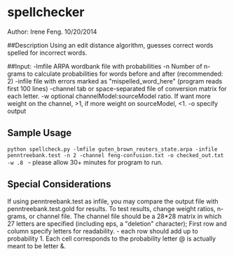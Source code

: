 spellchecker
=============
Author: Irene Feng. 10/20/2014

##Description
Using an edit distance algorithm, guesses correct words spelled for incorrect words. 

##Input: 
		-lmfile ARPA wordbank file with probabilities 
		-n Number of n-grams to calculate probabilities for words before and after (recommended: 2)
		-infile file with errors marked as "<ERROR>mispelled_word_here</ERROR>" (program reads first 100 lines)
        -channel tab or space-separated file of conversion matrix for each letter.
        -w optional channelModel:sourceModel ratio. If want more weight on the channel, >1, if more weight on sourceModel, <1.
        -o specify output

## Sample Usage
``python spellcheck.py -lmfile guten_brown_reuters_state.arpa -infile penntreebank.test -n 2 -channel feng-confusion.txt -o checked_out.txt -w .8
``
	- please allow 30+ minutes for program to run. 

## Special Considerations
If using penntreebank.test as infile, you may compare the output file with penntreebank.test.gold for results. To test results, change weight ratios, n-grams, or channel file. 
The channel file should be a 28*28 matrix in which 27 letters are specified (including eps, a "deletion" character); First row and column specify letters for readability. 
	- each row should add up to probability 1. Each cell corresponds to the probability letter @ is actually meant to be letter &. 